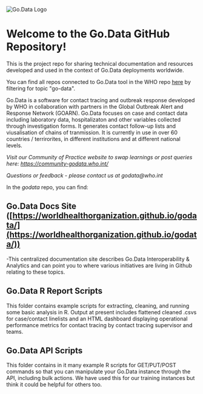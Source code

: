 ![Go.Data Logo](https://github.com/WorldHealthOrganization/godata/blob/master/assets/godata_logo.png)

# Welcome to the Go.Data GitHub Repository!

This is the project repo for sharing technical documentation and resources developed and used in the context of Go.Data deployments worldwide. 

You can find all repos connected to Go.Data tool in the WHO repo [here](https://github.com/WorldHealthOrganization?q=go-data&type=&language=) by filtering for topic "go-data".

Go.Data is a software for contact tracing and outbreak response developed by WHO in collaboration with partners in the Global Outbreak Alert and Response Network (GOARN). Go.Data focuses on case and contact data including laboratory data, hospitalizaton and other variables collected through investigation forms. It generates contact follow-up lists and viusalisation of chains of tranmission. It is currently in use in over 60 countries / terrirorites, in different institutions and at different national levels.

_Visit our Community of Practice website to swap learnings or post queries here: https://community-godata.who.int/_

_Questions or feedback - please contact us at godata@who.int_ 


In the *godata* repo, you can find:

## Go.Data Docs Site ([https://worldhealthorganization.github.io/godata/](https://worldhealthorganization.github.io/godata/))
-This centralized documentation site describes Go.Data Interoperability & Analytics and can point you to where various initiatives are living in Github relating to these topics.

## Go.Data R Report Scripts
This folder contains example scripts for extracting, cleaning, and running some basic analysis in R. Output at present includes flattened cleaned .csvs for case/contact linelists and an HTML dashboard displaying operational performance metrics for contact tracing by contact tracing supervisor and teams. 

## Go.Data API Scripts
This folder contains in it many example R scripts for GET/PUT/POST commands so that you can manipulate your Go.Data instance through the API, including bulk actions. We have used this for our training instances but think it could be helpful for others too.


